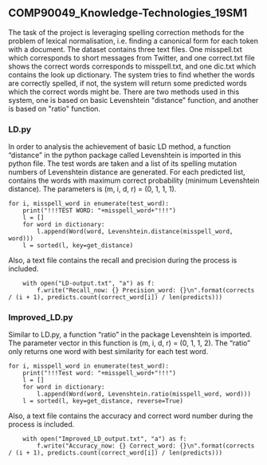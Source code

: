 ## COMP90049_Knowledge-Technologies_19SM1
The task of the project is leveraging spelling correction methods for the problem of lexical normalisation, i.e. finding a canonical form for each token with a document. The dataset contains three text files. One misspell.txt which corresponds to short messages from Twitter, and one correct.txt file shows the correct words corresponds to misspell.txt, and one dic.txt which contains the look up dictionary. 
The system tries to find whether the words are correctly spelled, if not, the system will return some predicted words which the correct words might be. There are two methods used in this system, one is based on basic Levenshtein "distance" function, and another is based on "ratio" function.

### LD.py
In order to analysis the achievement of basic LD method, a function “distance” in the python package called Levenshtein is imported in this python file. The test words are taken and a list of its spelling mutation numbers of Levenshtein distance are generated. For each predicted list, contains the words with maximum correct probability (minimum Levenshtein distance). The parameters is (m, i, d, r) = (0, 1, 1, 1).
```
for i, misspell_word in enumerate(test_word):
    print("!!!TEST WORD: "+misspell_word+"!!!")
    l = []
    for word in dictionary:
        l.append(Word(word, Levenshtein.distance(misspell_word, word)))
    l = sorted(l, key=get_distance)
```
Also, a text file contains the recall and precision during the process is included.
```
    with open("LD-output.txt", "a") as f:
        f.write("Recall_now: {} Precision_word: {}\n".format(corrects / (i + 1), predicts.count(correct_word[i]) / len(predicts)))
```
### Improved_LD.py
Similar to LD.py, a function “ratio” in the package Levenshtein is imported. The parameter vector in this function is (m, i, d, r) = (0, 1, 1, 2). The “ratio” only returns one word with best similarity for each test word.
```
for i, misspell_word in enumerate(test_word):
    print("!!!Test word: "+misspell_word+"!!!")
    l = []
    for word in dictionary:
        l.append(Word(word, Levenshtein.ratio(misspell_word, word)))
    l = sorted(l, key=get_distance, reverse=True)
```
Also, a text file contains the accuracy and correct word number during the process is included.
```
    with open("Improved_LD_output.txt", "a") as f:
        f.write("Accuracy_now: {} Correct_word: {}\n".format(corrects / (i + 1), predicts.count(correct_word[i]) / len(predicts)))
```
